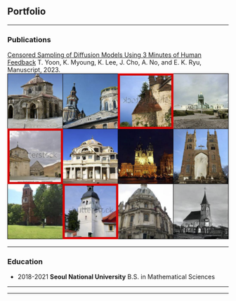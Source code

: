 ## Portfolio

---

### Publications

[Censored Sampling of Diffusion Models Using 3 Minutes of Human Feedback](https://arxiv.org/abs/2307.02770) T. Yoon, K. Myoung, K. Lee, J. Cho, A. No, and E. K. Ryu, Manuscript, 2023.
<img src="images/church_baseline_sample_3x4.png?raw=true"/>

---

### Education

- 2018-2021 **Seoul National University** B.S. in Mathematical Sciences
---
---

